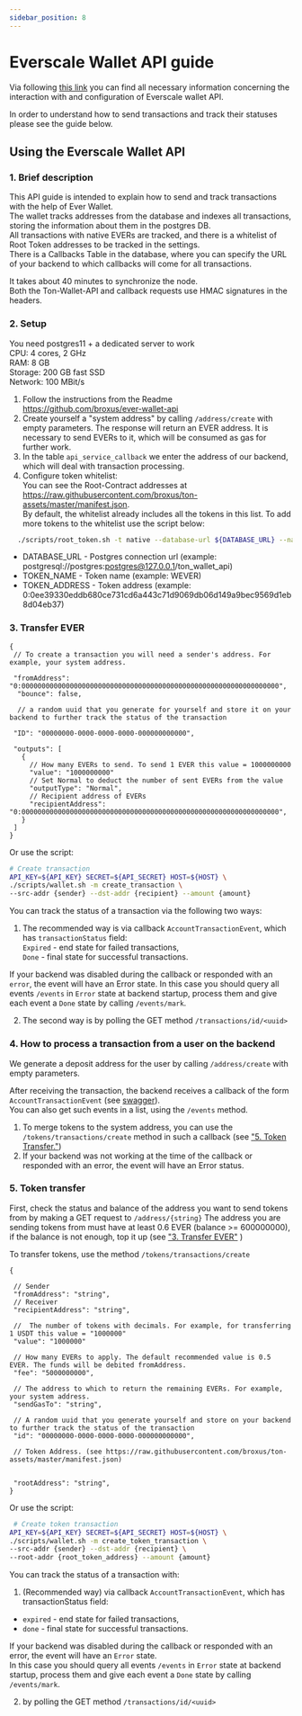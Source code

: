 ```yaml
---
sidebar_position: 8
---
```


# Everscale Wallet API guide

Via following [this link](https://github.com/broxus/ever-wallet-api) you can find all necessary information concerning the interaction with and configuration of Everscale wallet API. 

In order to understand how to send transactions and track their statuses please see the guide below.

## Using the Everscale Wallet API

### 1. Brief description

This API guide is intended to explain how to send and track transactions with the help of Ever Wallet.    
The wallet tracks addresses from the database and indexes all transactions, storing the information about them in the postgres DB.    
All transactions with native EVERs are tracked, and there is a whitelist of Root Token addresses to be tracked in the settings.   
There is a Callbacks Table in the database, where you can specify the URL of your backend to which callbacks will come for all transactions.

It takes about 40 minutes to synchronize the node.  
Both the Ton-Wallet-API and callback requests use HMAC signatures in the headers.

### 2. Setup

You need postgres11 + a dedicated server to work    
CPU: 4 cores, 2 GHz   
RAM: 8 GB    
Storage: 200 GB fast SSD    
Network: 100 MBit/s   

1. Follow the instructions from the Readme https://github.com/broxus/ever-wallet-api
2. Create yourself a "system address" by calling `/address/create` with empty parameters. The response will return an EVER address. It is necessary to send EVERs to it, which will be consumed as gas for further work.
3. In the table `api_service_callback` we enter the address of our backend, which will deal with transaction processing.
4. Configure token whitelist:   
You can see the Root-Contract addresses at https://raw.githubusercontent.com/broxus/ton-assets/master/manifest.json.  
By default, the whitelist already includes all the tokens in this list.
To add more tokens to the whitelist use the script below:

```bash
  ./scripts/root_token.sh -t native --database-url ${DATABASE_URL} --name ${TOKEN_NAME} --address ${TOKEN_ADDRESS}
```
- DATABASE_URL - Postgres connection url (example: postgresql://postgres:postgres@127.0.0.1/ton_wallet_api)
- TOKEN_NAME - Token name (example: WEVER)
- TOKEN_ADDRESS - Token address (example: 0:0ee39330eddb680ce731cd6a443c71d9069db06d149a9bec9569d1eb8d04eb37)

### 3. Transfer EVER

```
{
 // To create a transaction you will need a sender's address. For example, your system address.   

 "fromAddress": "0:0000000000000000000000000000000000000000000000000000000000000000",  
  "bounce": false,    

  // a random uuid that you generate for yourself and store it on your backend to further track the status of the transaction

 "ID": "00000000-0000-0000-0000-000000000000",      
 
 "outputs": [
   {
     // How many EVERs to send. To send 1 EVER this value = 1000000000
     "value": "1000000000"
     // Set Normal to deduct the number of sent EVERs from the value    
     "outputType": "Normal",    
     // Recipient address of EVERs    
     "recipientAddress": "0:0000000000000000000000000000000000000000000000000000000000000000",    
   }
 ]
}
```

Or use the script:

```bash
# Create transaction
API_KEY=${API_KEY} SECRET=${API_SECRET} HOST=${HOST} \
./scripts/wallet.sh -m create_transaction \
--src-addr {sender} --dst-addr {recipient} --amount {amount}
```

You can track the status of a transaction via the following two ways:

1. The recommended way is via callback `AccountTransactionEvent`, which has `transactionStatus` field:    
`Expired` - end state for failed transactions,  
`Done` - final state for successful transactions. 

If your backend was disabled during the callback or responded with an `error`, the event will have an Error state. In this case you should query all events `/events` in `Error` state at backend startup, process them and give each event a `Done` state by calling `/events/mark`. 

2. The second way is by polling the GET method `/transactions/id/<uuid>`

### 4. How to process a transaction from a user on the backend

We generate a deposit address for the user by calling  `/address/create` with empty parameters.

After receiving the transaction, the backend receives a callback of the form `AccountTransactionEvent` (see [swagger](https://tonapi.broxus.com/swagger.yaml)).   
You can also get such events in a list, using the `/events` method.

1. To merge tokens to the system address, you can use the `/tokens/transactions/create` method in such a callback (see ["5. Token Transfer."](#5-token-transfer))
2. If your backend was not working at the time of the callback or responded with an error, the event will have an Error status.

### 5. Token transfer

First, check the status and balance of the address you want to send tokens from by making a GET request to `/address/{string}`
The address you are sending tokens from must have at least 0.6 EVER (balance >= 600000000), if the balance is not enough, top it up (see ["3. Transfer EVER"](#3-transfer-ever) )

To transfer tokens, use the method `/tokens/transactions/create`

```
{

 // Sender  
 "fromAddress": "string",  
 // Receiver            
 "recipientAddress": "string",              

 //  The number of tokens with decimals. For example, for transferring 1 USDT this value = "1000000"
 "value": "1000000"

 // How many EVERs to apply. The default recommended value is 0.5 EVER. The funds will be debited fromAddress.
 "fee": "5000000000",  

 // The address to which to return the remaining EVERs. For example, your system address.
 "sendGasTo": "string",                                

 // A random uuid that you generate yourself and store on your backend to further track the status of the transaction
 "id": "00000000-0000-0000-0000-000000000000",      

 // Token Address. (see https://raw.githubusercontent.com/broxus/ton-assets/master/manifest.json)
 

 "rootAddress": "string",                    
}
```

Or use the script:

```bash
 # Create token transaction
API_KEY=${API_KEY} SECRET=${API_SECRET} HOST=${HOST} \
./scripts/wallet.sh -m create_token_transaction \
--src-addr {sender} --dst-addr {recipient} \
--root-addr {root_token_address} --amount {amount}
```
You can track the status of a transaction with: 
1) (Recommended way) via callback `AccountTransactionEvent`, which has transactionStatus field:
- `expired` - end state for failed transactions,
- `done` - final state for successful transactions. 


If your backend was disabled during the callback or responded with an error, the event will have an `Error` state.    
In this case you should query all events `/events` in `Error` state at backend startup, process them and give each event a `Done` state by calling `/events/mark`.  
 
2) by polling the GET method `/transactions/id/<uuid>`

